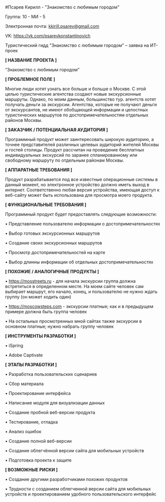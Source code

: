 #Псарев Кирилл - "Знакомство с любимым городом"

Группа: 10 - МИ - 5

Электронная почта: kkirill.psarev@gmail.com

VK: https://vk.com/psarevkonstantinovich

Туристический гидд "Знакомство с любимым городом" – заявка на ИТ-проек

**[ НАЗВАНИЕ ПРОЕКТА ]**

“Знакомство с любимым городом”

**[ ПРОБЛЕМНОЕ ПОЛЕ ]**

Многие люди хотят узнать все больше и больше о Москве. С этой целью туристические агентства создают новые экскурсионные маршруты. Однако, по моим данным, большинство тур. агентств хотят получать деньги за экскурсии. Агентства, которые не получают деньги от экскурсантов, не имеют обобщающей информации и целостных туристических маршрутов по достопримечательностям отдельных районов Москвы.

**[ ЗАКАЗЧИК / ПОТЕНЦИАЛЬНАЯ АУДИТОРИЯ ]**

Программный продукт может заинтересовать широкую аудиторию, а точнее представителей различных целевых аудиторий жителей Москвы и гостей столицы. Продукт рассчитан на проведение бесплатных индивидуальных экскурсий по заранее спланированному или свободному маршруту по отдельным районам Москвы.

**[ АППАРАТНЫЕ ТРЕБОВАНИЯ ]**

Продукт разрабатывается под все известные операционные системы в данный момент, но электронное устройство должно иметь выход в интернет. Соответственно любая версия устройства, имеющая доступ к веб-сайту может быть использована для просмотра моего продукта.

**[ ФУНКЦИОНАЛЬНЫЕ ТРЕБОВАНИЯ ]**

Программный продукт будет предоставлять следующие возможности:

• Представление пользователю информации о достопримечательностях

• Выбор готовых экскурсионных маршрутов

• Создание своих экскурсионных маршрутов

• Просмотр достопримечательностей на карте

• Выбор длинны информации об отдельных достопримечательностях


**[ ПОХОЖИЕ / АНАЛОГИЧНЫЕ ПРОДУКТЫ ]**

• https://mosstreets.ru - для начала экскурсии группа должна встретиться в определенном месте. На моем сайте человек сам выбирает маршрут, его начало, конец, и пользователю не нужно ждать группу (он может ходить один)

• https://moscowsteps.com - экскурсии платные; как и в предыдущем примере должна быть группа человек

• На остальных просмотренных мной сайтах также экскурсии в основном платные; нужно набрать группу человек


**[ ИНСТРУМЕНТЫ РАЗРАБОТКИ ]**

• iSpring

• Adobe Captivate

**[ ЭТАПЫ РАЗРАБОТКИ ]**

• Разработка пользовательских сценариев

• Сбор материала

• Проектирование интерфейса

• Написание модуля для визуализации данных

• Создание пробной веб-версии продукта

• Тестирование, отладка

• Анализ ошибок

• Создание полной веб-версии

• Создание облегчённой версии сайта для мобильных устройств

• Подготовка проекта к защите


**[ ВОЗМОЖНЫЕ РИСКИ ]**

• Создание другими разработчиками похожих продуктов

• Трудности с созданием облегченной версии сайта для мобильных устройств и проектированием удобного пользовательского интерфейс
